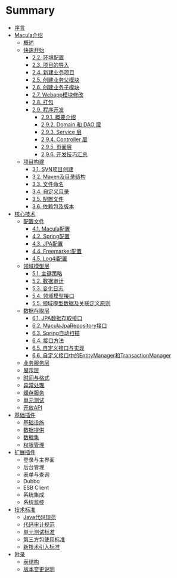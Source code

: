 # Summary

* [序言](README.md)
* [Macula介绍](chapter1/chapter1.md)
   * [概述](chapter1/01_Introduction.md)
   * [快速开始](chapter1/02_Quick_Start.md)
       * [2.2. 环境配置](chapter1/2-2.md)
       * [2.3. 项目的导入](chapter1/2-3.md)
       * [2.4. 新建业务项目](chapter1/2-4.md)
       * [2.5. 创建业务父模块](chapter1/2-5.md)
       * [2.6. 创建业务子模块](chapter1/2-6.md)
       * [2.7. Webapp模块修改](chapter1/2-7.md)
       * [2.8. 打包](chapter1/2-8.md)
       * [2.9. 程序开发](chapter1/2-9.md)
           * [2.9.1. 概要介绍](chapter1/2-9-1.md)
           * [2.9.2. Domain 和 DAO 层](chapter1/2-9-2.md)
           * [2.9.3. Service 层](chapter1/2-9-3.md)
           * [2.9.4. Controller 层](chapter1/2-9-4.md)
           * [2.9.5. 页面层](chapter1/2-9-5.md)
           * [2.9.6. 开发技巧汇总](chapter1/2-9-6.md)
   * [项目构建](chapter1/03_Project_Building.md)
       * [3.1. SVN项目创建](chapter1/3-1.md)
       * [3.2. Maven及目录结构](chapter1/3-2.md)
       * [3.3. 文件命名](chapter1/3-3.md)
       * [3.4. 自定义目录](chapter1/3-4.md)
       * [3.5. 配置文件](chapter1/3-5.md)
       * [3.6. 依赖包及版本](chapter1/3-6.md)
* [核心技术](chapter2/chapter2.md)
   * [配置文件](chapter2/01_Configuration.md)
       * [4.1. Macula配置](chapter2/4-1.md)
       * [4.2. Spring配置](chapter2/4-2.md)
       * [4.3. JPA配置](chapter2/4-3.md)
       * [4.4. Freemarker配置](chapter2/4-4.md)
       * [4.5. Log4j配置](chapter2/4-5.md)
   * [领域模型层](chapter2/02_Domain.md)
       * [5.1. 主键策略](chapter2/5-1.md)
       * [5.2. 数据审计](chapter2/5-2.md)
       * [5.3. 变化日志](chapter2/5-3.md)
       * [5.4. 领域模型接口](chapter2/5-4.md)
       * [5.5. 领域模型数据及关联定义原则](chapter2/5-5.md)
   * [数据存取层](chapter2/03_Repository.md)
       * [6.1. JPA数据存取接口](chapter2/6-1.md)
       * [6.2. MaculaJpaRepository接口](chapter2/6-2.md)
       * [6.3. Spring自动扫描](chapter2/6-3.md)
       * [6.4. 接口方法](chapter2/6-4.md)
       * [6.5. 自定义接口与实现](chapter2/6-5.md)
       * [6.6. 自定义接口中的EntityManager和TransactionManager](chapter2/6-6.md)
   * [业务服务层](chapter2/04_Service.md)
   * [展示层](chapter2/05_Controller.md)
   * [时间与格式](chapter2/06_Timezone.md)
   * [异常处理](chapter2/07_Exception.md)
   * [缓存服务](chapter2/08_Cache.md)
   * [单元测试](chapter2/09_JUnit.md)
   * [开放API](chapter2/10_OpenApi.md)
* [基础插件](chapter3/chapter3.md)
   * [基础设施](chapter3/01_Plugins-Infrastructure.md)
   * [数据提供](chapter3/02_Plugins_Data.md)
   * [数据集](chapter3/03_Plugins_DataSet.md)
   * [权限管理](chapter3/04_Plugins_Security.md)
* [扩展插件](chapter4/chapter4.md)
   * 登录与主界面
   * 后台管理
   * 表单与查询
   * Dubbo
   * ESB Client
   * 系统集成
   * 系统监控
* [技术标准](chapter5/chapter5.md)
   * [Java代码规范](chapter5/01_Standard_Code.md)
   * [代码审计规范](chapter5/02_Standard_Check.md)
   * [单元测试标准](chapter5/03_Standard_JUnit.md)
   * [第三方包使用标准](chapter5/04_Standard_Library.md)
   * [新技术引入标准](chapter5/05_Standard_Import.md)
* [附录](chapter6/chapter6.md)
   * [表结构](chapter6/01_Tables.md)
   * [版本变更说明](chapter6/Upgrade.md)

